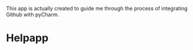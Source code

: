 This app is actually created to guide me through the process of integrating Github with pyCharm.





# Helpapp
